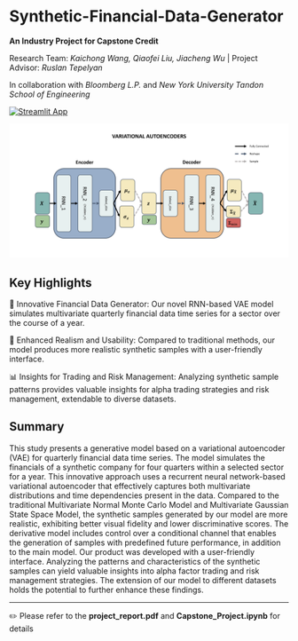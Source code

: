 # Synthetic-Financial-Data-Generator

**An Industry Project for Capstone Credit**

Research Team: *Kaichong Wang, Qiaofei Liu, Jiacheng Wu* | Project Advisor: *Ruslan Tepelyan*

In collaboration with *Bloomberg L.P.* and *New York University Tandon School of Engineering*

[![Streamlit App]([https://static.streamlit.io/badges/streamlit_badge_black_white.svg)](https://agi-talks.streamlit.app](https://synthetic-financial-data-generator.streamlit.app/)https://synthetic-financial-data-generator.streamlit.app/)

![](model.png)

## Key Highlights
🤖 Innovative Financial Data Generator: Our novel RNN-based VAE model simulates multivariate quarterly financial data time series for a sector over the course of a year.

🎉 Enhanced Realism and Usability: Compared to traditional methods, our model produces more realistic synthetic samples with a user-friendly interface.

📊 Insights for Trading and Risk Management: Analyzing synthetic sample patterns provides valuable insights for alpha trading strategies and risk management, extendable to diverse datasets.

## Summary
This study presents a generative model based on a variational autoencoder (VAE) for quarterly financial data time series. The model simulates the financials of a synthetic company for four quarters within a selected sector for a year. This innovative approach uses a recurrent neural network-based variational autoencoder that effectively captures both multivariate distributions and time dependencies present in the data. Compared to the traditional Multivariate Normal Monte Carlo Model and Multivariate Gaussian State Space Model, the synthetic samples generated by our model are more realistic, exhibiting better visual fidelity and lower discriminative scores. The derivative model includes control over a conditional channel that enables the generation of samples with predefined future performance, in addition to the main model. Our product was developed with a user-friendly interface. Analyzing the patterns and characteristics of the synthetic samples can yield valuable insights into alpha factor trading and risk management strategies. The extension of our model to different datasets holds the potential to further enhance these findings.

---
✏️ Please refer to the **project_report.pdf** and **Capstone_Project.ipynb** for details
